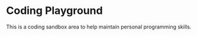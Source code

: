 Coding Playground
=================

This is a coding sandbox area to help maintain personal programming skills.
